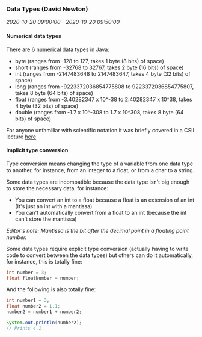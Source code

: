 ### Data Types (David Newton)

_2020-10-20 09:00:00 - 2020-10-20 09:50:00_

#### Numerical data types

There are 6 numerical data types in Java:

* byte (ranges from -128 to 127, takes 1 byte (8 bits) of space)
* short (ranges from -32768 to 32767, takes 2 byte (16 bits) of space)
* int (ranges from -2147483648 to 2147483647, takes 4 byte (32 bits) of space)
* long (ranges from -9223372036854775808 to 9223372036854775807, takes 8 byte (64 bits) of space)
* float (ranges from -3.40282347 x 10^-38 to 2.40282347 x 10^38, takes 4 byte (32 bits) of space)
* double (ranges from -1.7 x 10^-308 to 1.7 x 10^308, takes 8 byte (64 bits) of space)  

For anyone unfamiliar with scientific notation it was briefly covered in a CSIL lecture [here](https://github.com/SalfordShane/SalfordUniversityLectureNotes-CS-BSC-Hons/blob/master/Computer%20System%20Internals%20and%20Linux%20(SG-G400-10048-33284-21)/005-binary-floating-point-numbers.md)

#### Implicit type conversion

Type conversion means changing the type of a variable from one data type to another, for instance, from an integer to a float, or from a char to a string.

Some data types are incompatible because the data type isn't big enough to store the necessary data, for instance:

* You can convert an int to a float because a float is an extension of an int (It's just an int with a mantissa)
* You can't automatically convert from a float to an int (because the int can't store the mantissa)

_Editor's note: Mantissa is the bit after the decimal point in a floating point number._

Some data types require explicit type conversion (actually having to write code to convert between the data types) but others can do it automatically, for instance, this is totally fine:

```java
int number = 3;
float floatNumber = number;
```

And the following is also totally fine:

```java
int number1 = 3;
float number2 = 1.1;
number2 = number1 + number2;

System.out.println(number2);
// Prints 4.1
```
